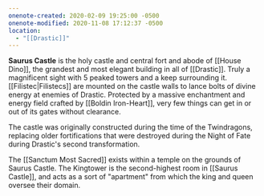 ```yaml
---
onenote-created: 2020-02-09 19:25:00 -0500
onenote-modified: 2020-11-08 17:12:37 -0500
location:
  - "[[Drastic]]"
---
```


**Saurus Castle** is the holy castle and central fort and abode of [[House Dino]], the grandest and most elegant building in all of [[Drastic]]. Truly a magnificent sight with 5 peaked towers and a keep surrounding it. [[Filistec|Filistecs]] are mounted on the castle walls to lance bolts of divine energy at enemies of Drastic. Protected by a massive enchantment and energy field crafted by [[Boldin Iron-Heart]], very few things can get in or out of its gates without clearance.

The castle was originally constructed during the time of the Twindragons, replacing older fortifications that were destroyed during the Night of Fate during Drastic's second transformation.

The [[Sanctum Most Sacred]] exists within a temple on the grounds of Saurus Castle. The Kingtower is the second-highest room in [[Saurus Castle]], and acts as a sort of "apartment" from which the king and queen oversee their domain.



